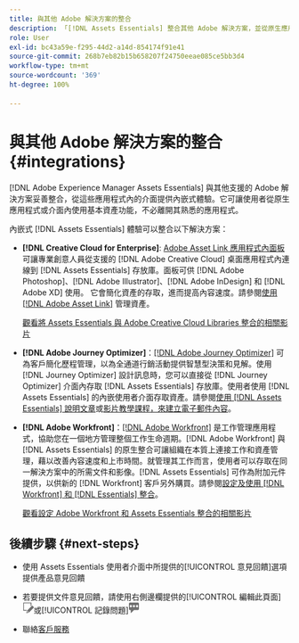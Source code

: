 ```yaml
---
title: 與其他 Adobe 解決方案的整合
description: 「[!DNL Assets Essentials] 整合其他 Adobe 解決方案，並從原生應用程式內提供內嵌式體驗。」
role: User
exl-id: bc43a59e-f295-44d2-a14d-854174f91e41
source-git-commit: 268b7eb82b15b658207f24750eeae085ce5bb3d4
workflow-type: tm+mt
source-wordcount: '369'
ht-degree: 100%

---
```


# 與其他 Adobe 解決方案的整合 {#integrations}

[!DNL Adobe Experience Manager Assets Essentials] 與其他支援的 Adobe 解決方案妥善整合，從這些應用程式內的介面提供內嵌式體驗。它可讓使用者從原生應用程式或介面內使用基本資產功能，不必離開其熟悉的應用程式。

內嵌式 [!DNL Assets Essentials] 體驗可以整合以下解決方案：

* **[!DNL Creative Cloud for Enterprise]**: [Adobe Asset Link 應用程式內面板](https://www.adobe.com/creativecloud/business/enterprise/adobe-asset-link.html) 可讓專業創意人員從支援的 [!DNL Adobe Creative Cloud] 桌面應用程式內連線到 [!DNL Assets Essentials] 存放庫。面板可供 [!DNL Adobe Photoshop]、[!DNL Adobe Illustrator]、[!DNL Adobe InDesign] 和 [!DNL Adobe XD] 使用。 它會簡化資產的存取，進而提高內容速度。請參閱[使用  [!DNL Adobe Asset Link]](https://helpx.adobe.com/enterprise/using/manage-assets-using-adobe-asset-link.html) 管理資產。

   [觀看將 Assets Essentials 與 Adobe Creative Cloud Libraries 整合的相關影片](https://experienceleague.adobe.com/docs/experience-manager-learn/assets-essentials/creative-cloud.html)

* **[!DNL Adobe Journey Optimizer]**：[[!DNL Adobe Journey Optimizer]](https://business.adobe.com/products/journey-optimizer/adobe-journey-optimizer.html) 可為客戶簡化歷程管理，以為全通道行銷活動提供智慧型決策和見解。使用 [!DNL Journey Optimizer] 設計訊息時，您可以直接從 [!DNL Journey Optimizer] 介面內存取 [!DNL Assets Essentials] 存放庫。使用者使用 [!DNL Assets Essentials] 的內嵌使用者介面存取資產。請參閱[使用 [!DNL Assets Essentials] 說明文章](https://experienceleague.adobe.com/docs/journey-optimizer/using/create-messages/assets-essentials.html)或[影片教學課程，來建立電子郵件內容](https://experienceleague.adobe.com/docs/journey-optimizer-learn/tutorials/create-messages/create-email-content-with-the-message-editor.html?lang=zh-Hant)。

* **[!DNL Adobe Workfront]**：[[!DNL Adobe Workfront]](https://www.workfront.com/) 是工作管理應用程式，協助您在一個地方管理整個工作生命週期。[!DNL Adobe Workfront] 與 [!DNL Assets Essentials] 的原生整合可讓組織在本質上連接工作和資產管理，藉以改善內容速度和上市時間。就管理其工作而言，使用者可以存取在同一解決方案中的所需文件和影像。[!DNL Assets Essentials] 可作為附加元件提供，以供新的 [!DNL Workfront] 客戶另外購買。請參閱[設定及使用 [!DNL Workfront] 和 [!DNL Essentials] 整合](https://one.workfront.com/s/document-item?bundleId=the-new-workfront-experience&amp;topicId=Content%2FDocuments%2FAdobe_Workfront_for_Experience_Manager_Assets_Essentials%2F_workfront-for-aem-asset-essentials.htm)。

   [觀看設定 Adobe Workfront 和 Assets Essentials 整合的相關影片](https://experienceleague.adobe.com/docs/experience-manager-learn/assets-essentials/workfront/configure.html)

## 後續步驟 {#next-steps}

* 使用 Assets Essentials 使用者介面中所提供的[!UICONTROL 意見回饋]選項提供產品意見回饋

* 若要提供文件意見回饋，請使用右側邊欄提供的[!UICONTROL 編輯此頁面]![來編輯頁面](assets/do-not-localize/edit-page.png)或[!UICONTROL 記錄問題]![來建立 GitHub 問題](assets/do-not-localize/github-issue.png)

* 聯絡[客戶服務](https://experienceleague.adobe.com/?support-solution=General#support)

<!-- TBD: Hiding this link till GA. Do not even include the beta mention as discussed with Greg. Beta is done with customers selected by the Accounts team. It is not an open Beta program. At GA, document this.

* **[[!DNL Creative Cloud Libraries]**: This integration will be made available in the future.

* **[[!DNL Adobe Studio]]**: This integration will be made available in the future.
-->
